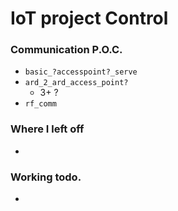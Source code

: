 # IoT project Control

### Communication P.O.C.
* `basic_?accesspoint?_serve`
* `ard_2_ard_access_point?`
	* 3+ ?  
* `rf_comm`

### Where I left off
-

### Working todo.
-